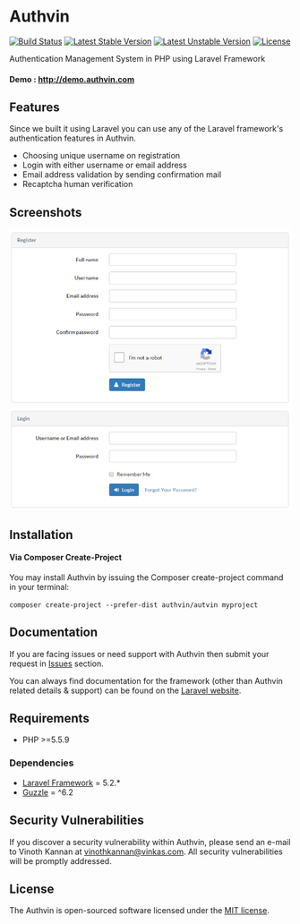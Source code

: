 # Authvin

[![Build Status](https://travis-ci.org/authvin/authvin.svg?branch=master)](https://travis-ci.org/authvin/authvin)
[![Latest Stable Version](https://poser.pugx.org/authvin/authvin/v/stable.svg)](https://packagist.org/packages/authvin/authvin)
[![Latest Unstable Version](https://poser.pugx.org/authvin/authvin/v/unstable.svg)](https://packagist.org/packages/authvin/authvin)
[![License](https://poser.pugx.org/authvin/authvin/license.svg)](https://packagist.org/packages/authvin/authvin)

Authentication Management System in PHP using Laravel Framework

#### Demo : http://demo.authvin.com

## Features

Since we built it using Laravel you can use any of the Laravel framework's authentication features in Authvin.

* Choosing unique username on registration
* Login with either username or email address
* Email address validation by sending confirmation mail
* Recaptcha human verification

## Screenshots

![Registration](/screenshots/registration.png?raw=true)
![Login](/screenshots/login.png?raw=true)

## Installation

#### Via Composer Create-Project

You may install Authvin by issuing the Composer create-project command in your terminal:

`composer create-project --prefer-dist authvin/autvin myproject`

## Documentation

If you are facing issues or need support with Authvin then submit your request in [Issues](https://github.com/authvin/authvin/issues) section.

You can always find documentation for the framework (other than Authvin related details & support) can be found on the [Laravel website](http://laravel.com/docs).

## Requirements

* PHP >=5.5.9

### Dependencies

* [Laravel Framework](https://github.com/laravel/laravel) = 5.2.*
* [Guzzle](https://github.com/guzzle/guzzle) = ^6.2

## Security Vulnerabilities

If you discover a security vulnerability within Authvin, please send an e-mail to Vinoth Kannan at vinothkannan@vinkas.com. All security vulnerabilities will be promptly addressed.

## License

The Authvin is open-sourced software licensed under the [MIT license](http://opensource.org/licenses/MIT).
